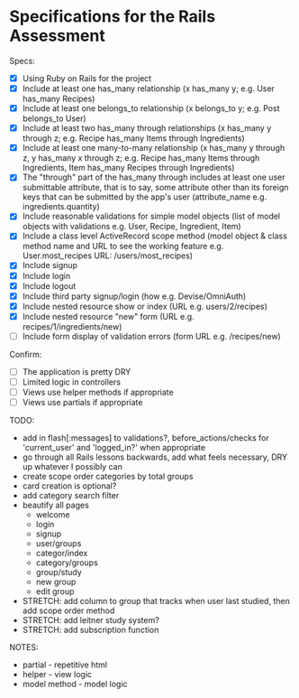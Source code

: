 # Specifications for the Rails Assessment

Specs:
- [x] Using Ruby on Rails for the project
- [x] Include at least one has_many relationship (x has_many y; e.g. User has_many Recipes) 
- [x] Include at least one belongs_to relationship (x belongs_to y; e.g. Post belongs_to User)
- [x] Include at least two has_many through relationships (x has_many y through z; e.g. Recipe has_many Items through Ingredients)
- [x] Include at least one many-to-many relationship (x has_many y through z, y has_many x through z; e.g. Recipe has_many Items through Ingredients, Item has_many Recipes through Ingredients)
- [x] The "through" part of the has_many through includes at least one user submittable attribute, that is to say, some attribute other than its foreign keys that can be submitted by the app's user (attribute_name e.g. ingredients.quantity)
- [x] Include reasonable validations for simple model objects (list of model objects with validations e.g. User, Recipe, Ingredient, Item)
- [x] Include a class level ActiveRecord scope method (model object & class method name and URL to see the working feature e.g. User.most_recipes URL: /users/most_recipes)
- [x] Include signup
- [x] Include login
- [x] Include logout
- [x] Include third party signup/login (how e.g. Devise/OmniAuth)
- [x] Include nested resource show or index (URL e.g. users/2/recipes)
- [x] Include nested resource "new" form (URL e.g. recipes/1/ingredients/new)
- [ ] Include form display of validation errors (form URL e.g. /recipes/new)

Confirm:
- [ ] The application is pretty DRY
- [ ] Limited logic in controllers
- [ ] Views use helper methods if appropriate
- [ ] Views use partials if appropriate

TODO:
* add in flash[:messages] to validations?, before_actions/checks for 'current_user' and 'logged_in?' when appropriate
* go through all Rails lessons backwards, add what feels necessary, DRY up whatever I possibly can
* create scope order categories by total groups
* card creation is optional?
* add category search filter
* beautify all pages
    * welcome
    * login
    * signup
    * user/groups
    * categor/index
    * category/groups
    * group/study
    * new group
    * edit group
* STRETCH: add column to group that tracks when user last studied, then add scope order method
* STRETCH: add leitner study system?
* STRETCH: add subscription function

NOTES:
* partial - repetitive html
* helper - view logic 
* model method - model logic 



<!-- Solution to dynamically add cards to form? -->

